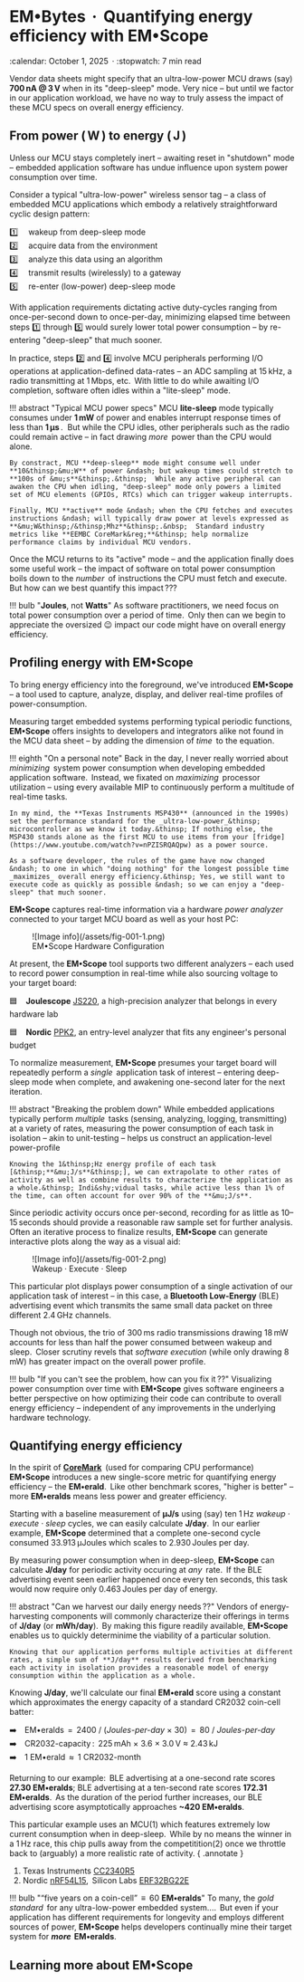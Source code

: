 # EM&bull;Bytes &thinsp;**&#183;**&thinsp; Quantifying energy efficiency with EM&bull;Scope


<!-- --8<-- [start:excerpt] -->

<div class="article-meta" markdown>:calendar: October 1, 2025&thinsp; · :stopwatch: 7 min read</div>

Vendor data sheets might specify that an ultra-low-power MCU draws (say) **700&thinsp;nA @ 3&thinsp;V** when in its "deep-sleep" mode.  Very nice – but until we factor in our application workload, we have no way to truly assess the impact of these MCU specs on overall energy efficiency.
<!-- --8<-- [end:excerpt] -->

## From power (&thinsp;**W**&thinsp;) to energy (&thinsp;**J**&thinsp;)

Unless our MCU stays completely inert &ndash; awaiting reset in "shutdown" mode &ndash; embedded application software has undue influence upon system power consumption over time.

Consider a typical "ultra-low-power" wireless sensor tag &ndash; a class of embedded MCU applications which embody a relatively straightforward cyclic design pattern:

:one: &emsp;wakeup from deep-sleep mode<br>
:two: &emsp;acquire data from the environment<br>
:three: &emsp;analyze this data using an algorithm<br>
:four: &emsp;transmit results (wirelessly) to a gateway<br>
:five: &emsp;re-enter (low-power) deep-sleep mode

With application requirements dictating active duty-cycles ranging from once-per-second down to once-per-day, minimizing elapsed time between steps :one: through :five: would surely lower total power consumption &ndash; by re-entering "deep-sleep" that much sooner.

In practice, steps :two: and :four: involve MCU peripherals performing I/O operations at application-defined data-rates &ndash; an ADC sampling at 15&thinsp;kHz, a radio transmitting at 1&thinsp;Mbps, etc.&thinsp;  With little to do while awaiting I/O completion, software often idles within a "lite-sleep" mode.

!!! abstract "Typical MCU power specs"
    MCU **lite-sleep** mode typically consumes under **1&thinsp;mW** of power and enables interrupt response times of less than **1&thinsp;&mu;s**&thinsp;.&nbsp;  But while the CPU idles, other peripherals such as the radio could remain active &ndash; in fact drawing _more_&thinsp; power than the CPU would alone.

    By constract, MCU **deep-sleep** mode might consume well under **10&thinsp;&mu;W** of power &ndash; but wakeup times could stretch to **100s of &mu;s**&thinsp;.&thinsp;  While any active peripheral can awaken the CPU when idling, "deep-sleep" mode only powers a limited set of MCU elements (GPIOs, RTCs) which can trigger wakeup interrupts.

    Finally, MCU **active** mode &ndash; when the CPU fetches and executes instructions &ndash; will typically draw power at levels expressed as **&mu;W&thinsp;/&thinsp;Mhz**&thinsp;.&nbsp;  Standard industry metrics like **EEMBC CoreMark&reg;**&thinsp; help normalize performance claims by individual MCU vendors.

Once the MCU returns to its "active" mode &ndash; and the application finally does some useful work &ndash; the impact of software on total power consumption boils down to the _number_&thinsp; of instructions the CPU must fetch and execute.&nbsp; But how can we best quantify this impact&thinsp;???

!!! bulb "**Joules**, not **Watts**"
    As software practitioners, we need focus on total power consumption over a period of time.&thinsp; Only then can we begin to appreciate the oversized :wink: impact our code might have on overall energy efficiency.

## Profiling energy with **EM&bull;Scope**

To bring energy efficiency into the foreground, we've introduced **EM&bull;Scope** &ndash; a tool used to capture, analyze, display, and deliver real-time profiles of power-consumption.

Measuring target embedded systems performing typical periodic functions, **EM&bull;Scope** offers insights to developers and integrators alike not found in the MCU data sheet &ndash; by adding the dimension of _time_&thinsp; to the equation.

!!! eighth "On a personal note"
    Back in the day, I never really worried about _minimizing_&thinsp; system power consumption when developing embedded application software.&thinsp; Instead, we fixated on _maximizing_&thinsp; processor utilization &ndash; using every available MIP to continuously perform a multitude of real-time tasks.

    In my mind, the **Texas Instruments MSP430** (announced in the 1990s) set the performance standard for the _ultra-low-power_&thinsp; microcontroller as we know it today.&thinsp; If nothing else, the MSP430 stands alone as the first MCU to use items from your [fridge](https://www.youtube.com/watch?v=nPZISRQAQpw) as a power source.

    As a software developer, the rules of the game have now changed &ndash; to one in which "doing nothing" for the longest possible time _maximizes_ overall energy efficiency.&thinsp; Yes, we still want to execute code as quickly as possible &ndash; so we can enjoy a "deep-sleep" that much sooner.

**EM&bull;Scope** captures real-time information via a hardware _power analyzer_&thinsp; connected to your target MCU board as well as your host PC:

<figure markdown id="fig1">
![Image info](/assets/fig-001-1.png)
<figcaption>EM&bull;Scope Hardware Configuration 
</figure>

At present, the **EM&bull;Scope** tool supports two different analyzers &ndash; each used to record power consumption in real-time while also sourcing voltage to your target board:

:blue_square: &ensp; **Joulescope** [JS220](https://www.joulescope.com/products/js220-joulescope-precision-energy-analyzer), a high-precision analyzer that belongs in every hardware lab

:blue_square: &ensp; **Nordic** [PPK2](https://www.nordicsemi.com/Products/Development-hardware/Power-Profiler-Kit-2), an entry-level analyzer that fits any engineer's personal budget

To normalize measurement, **EM&bull;Scope** presumes your target board will repeatedly perform a _single_&thinsp; application task of interest &ndash; entering deep-sleep mode when complete, and awakening one-second later for the next iteration.

!!! abstract "Breaking the problem down"
    While embedded applications typically perform _multiple_&thinsp; tasks (sensing, analyzing, logging, transmitting) at a variety of rates, measuring the power consumption of each task in isolation &ndash; akin to unit-testing &ndash; helps us construct an application-level power-profile

    Knowing the 1&thinsp;Hz energy profile of each task [&thinsp;**&mu;J/s**&thinsp;], we can extrapolate to other rates of activity as well as combine results to characterize the application as a whole.&thinsp; Indi&shy;vidual tasks, while active less than 1% of the time, can often account for over 90% of the **&mu;J/s**.

Since periodic activity occurs once per-second, recording for as little as 10–15&thinsp;seconds should provide a reasonable raw sample set for further analysis.&thinsp; Often an iterative process to finalize results, **EM&bull;Scope** can generate interactive plots along the way as a visual aid:

<figure markdown id="fig2">
![Image info](/assets/fig-001-2.png)
<figcaption>Wakeup · Execute · Sleep  
</figure>

This particular plot displays power consumption of a single activation of our application task of interest &ndash; in this case, a **Bluetooth Low-Energy** (BLE) advertising event which transmits the same small data packet on three different 2.4&thinsp;GHz channels.

Though not obvious, the trio of 300&thinsp;ms radio transmissions drawing 18&thinsp;mW accounts for less than half the power consumed between wakeup and sleep.&thinsp; Closer scrutiny revels that _software execution_ (while only drawing 8&thinsp;mW) has greater impact on the overall power profile.

!!! bulb "If you can't see the problem, how can you fix it&thinsp;??"
    Visualizing power consumption over time with **EM&bull;Scope** gives software engineers a better perspective on how optimizing their code can contribute to overall energy efficiency &ndash; independent of any improvements in the underlying hardware technology.


## Quantifying energy efficiency

In the spirit of [**CoreMark**](https://www.eembc.org/coremark/)&thinsp; (used for comparing CPU performance)&thinsp; **EM&bull;Scope** introduces a new single-score metric for quantifying energy efficiency &ndash; the **EM&bull;erald**.&thinsp; Like other bench&shy;mark scores, "higher is better" &ndash; more **EM&bull;eralds** means less power and greater efficiency.

Starting with a baseline measurement of **&mu;J/s** using (say) ten 1&thinsp;Hz _wakeup · execute · sleep_ cycles, we can easily calculate **J/day**.&thinsp; In our earlier example, **EM&bull;Scope** determined that a complete one-second cycle consumed 33.913&thinsp;&mu;Joules which scales to 2.930&thinsp;Joules per day.

By measuring power consumption when in deep-sleep, **EM&bull;Scope** can calculate **J/day** for periodic activity occuring at _any_&thinsp; rate.&thinsp; If the BLE advertising event seen earlier happened once every ten seconds, this task would now require only 0.463&thinsp;Joules per day of energy. 

!!! abstract "Can we harvest our daily energy needs&thinsp;??"
    Vendors of energy-harvesting components will commonly characterize their offerings in terms of **J/day** (or **mWh/day**).&thinsp; By making this figure readily available, **EM&bull;Scope** enables us to quickly determinime the viability of a particular solution.

    Knowing that our application performs multiple activities at different rates, a simple sum of **J/day** results derived from benchmarking each activity in isolation provides a reasonable model of energy consumption within the application as a whole.

Knowing **J/day**, we'll calculate our final **EM&bull;erald** score using a constant which approximates the energy capacity of a standard CR2032 coin-cell batter:

:arrow_right:&emsp;EM&bull;eralds &thinsp;=&thinsp; 2400 / (_Joules-per-day_ × 30) &thinsp;=&thinsp; 80 / _Joules-per-day_<br>
:arrow_right:&emsp;CR2032-capacity&thinsp;:&thinsp; 225&thinsp;mAh × 3.6 × 3.0&thinsp;V &approx; 2.43&thinsp;kJ<br>
:arrow_right:&emsp;1 EM&bull;erald &thinsp;&approx;&thinsp; 1 CR2032-month

Returning to our example:&thinsp; BLE advertising at a one-second rate scores **27.30 EM&bull;eralds**; BLE advertising at a ten-second rate scores **172.31 EM&bull;eralds**.&thinsp; As the duration of the period further increases, our BLE advertising score asymptotically approaches **~420 EM&bull;eralds**.

This particular example uses an MCU(1) which features extremely low current consumption when in deep-sleep.&thinsp; While by no means the winner in a 1&thinsp;Hz race, this chip pulls away from the competitition(2) once we throttle back to (arguably) a more realistic rate of activity.
{ .annotate }

1. Texas Instruments [CC2340R5](https://www.ti.com/product/CC2340R5)
2. Nordic [nRF54L15](https://www.nordicsemi.com/Products/nRF54L15),&thinsp; Silicon Labs [ERF32BG22E](https://www.silabs.com/wireless/bluetooth/efr32bg22-series-2-socs)

!!! bulb "&ldquo;five years on a coin-cell&rdquo; &thinsp;&equiv;&thinsp; 60 **EM&bull;eralds**"
    To many, the _gold standard_&thinsp; for any ultra-low-power embedded system....&thinsp; But even if your application has different requirements for longevity and employs different sources of power, **EM&bull;Scope** helps developers continually mine their target system for **_more_&thinsp; EM&bull;eralds**.


## Learning more about **EM&bull;Scope**
 